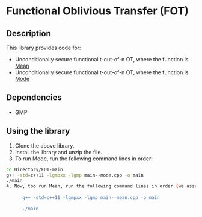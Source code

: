 # Functional Oblivious Transfer (FOT)
## Description
This library provides code for: 
  * Unconditionally secure functional t-out-of-n OT, where the function is [Mean](https://github.com/anonymous2012000/FOT/blob/main/main--mean.cpp)
  * Unconditionally secure functional t-out-of-n OT, where the function is [Mode](https://github.com/anonymous2012000/FOT/blob/main/main--mode.cpp)




## Dependencies

* [GMP](https://gmplib.org/)

## Using the library

1. Clone the above library.
2. Install the library and unzip the file.
3. To run Mode, run the following command lines in order:

```bash
cd Directory/FOT-main
g++ -std=c++11 -lgmpxx -lgmp main--mode.cpp -o main
./main
4. Now, too run Mean, run the following command lines in order (we assume you've already in the related directory):
   
      g++ -std=c++11 -lgmpxx -lgmp main--mean.cpp -o main
   
      ./main

   
       

      
